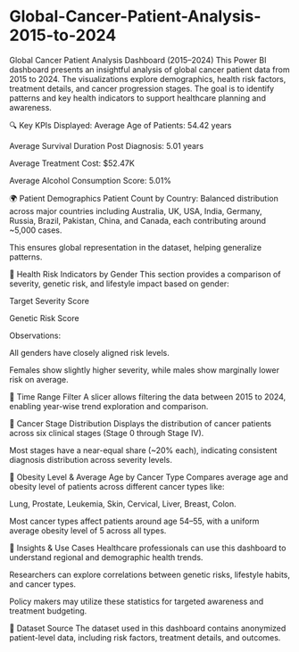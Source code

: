 # Global-Cancer-Patient-Analysis-2015-to-2024
Global Cancer Patient Analysis Dashboard (2015–2024)
This Power BI dashboard presents an insightful analysis of global cancer patient data from 2015 to 2024. The visualizations explore demographics, health risk factors, treatment details, and cancer progression stages. The goal is to identify patterns and key health indicators to support healthcare planning and awareness.

🔍 Key KPIs Displayed:
Average Age of Patients: 54.42 years

Average Survival Duration Post Diagnosis: 5.01 years

Average Treatment Cost: $52.47K

Average Alcohol Consumption Score: 5.01%

🌍 Patient Demographics
Patient Count by Country: Balanced distribution across major countries including Australia, UK, USA, India, Germany, Russia, Brazil, Pakistan, China, and Canada, each contributing around ~5,000 cases.

This ensures global representation in the dataset, helping generalize patterns.

🧬 Health Risk Indicators by Gender
This section provides a comparison of severity, genetic risk, and lifestyle impact based on gender:

Target Severity Score

Genetic Risk Score

Observations:

All genders have closely aligned risk levels.

Females show slightly higher severity, while males show marginally lower risk on average.

📆 Time Range Filter
A slicer allows filtering the data between 2015 to 2024, enabling year-wise trend exploration and comparison.

🧪 Cancer Stage Distribution
Displays the distribution of cancer patients across six clinical stages (Stage 0 through Stage IV).

Most stages have a near-equal share (~20% each), indicating consistent diagnosis distribution across severity levels.

🧠 Obesity Level & Average Age by Cancer Type
Compares average age and obesity level of patients across different cancer types like:

Lung, Prostate, Leukemia, Skin, Cervical, Liver, Breast, Colon.

Most cancer types affect patients around age 54–55, with a uniform average obesity level of 5 across all types.

📌 Insights & Use Cases
Healthcare professionals can use this dashboard to understand regional and demographic health trends.

Researchers can explore correlations between genetic risks, lifestyle habits, and cancer types.

Policy makers may utilize these statistics for targeted awareness and treatment budgeting.

📁 Dataset Source
The dataset used in this dashboard contains anonymized patient-level data, including risk factors, treatment details, and outcomes.
